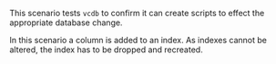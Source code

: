 This scenario tests `vcdb` to confirm it can create scripts to effect the appropriate database change.

In this scenario a column is added to an index.
As indexes cannot be altered, the index has to be dropped and recreated.
